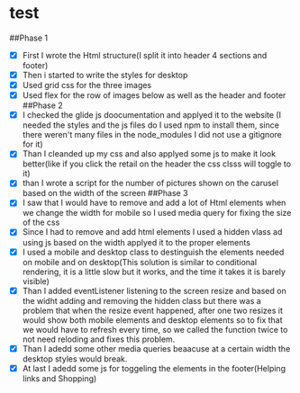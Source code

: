 # test

##Phase 1
-[X] First I wrote the Html structure(I split it into header 4 sections and footer)
-[x] Then i started to write the styles for desktop
-[X] Used grid css for the three images 
-[X] Used flex for the row of images below as well as the header and footer
##Phase 2
-[X] I checked the glide js doocumentation and applyed it to the website (I needed the styles and the js files do I used npm to install them, since there weren't many files in the node_modules I did not use a gitignore for it)
-[X] Than I cleanded up my css and also applyed some js to make it look better(like if you click the retail on the header the css clsss will toggle to it)
-[X] than I wrote a script for the number of pictures shown on the carusel based on the width of the screen
##Phase 3
-[X] I saw that I would have to remove and add a lot of Html elements when we change the width for mobile so I used media query for fixing the size of the css
-[X] Since I had to remove and add html elements I used a hidden vlass ad using js based on the width applyed it to the proper elements
-[X] I used a mobile and desktop class to destinguish the elements needed on mobile and on desktop(This solution is similar to conditional rendering, it is a little slow but it works, and the time it takes it is barely visible)
-[X] Than I added  eventListener listening to the screen resize and based on the widht adding and removing the hidden class but there was a problem that when the resize event happened, after one two resizes it would show both mobile elements and desktop elements so to fix that  we would have to refresh every time, so we called the function twice to not need reloding and fixes this problem.
-[X] Than I adedd some other media queries beaacuse at a certain width the desktop styles would break. 
-[X] At last I adedd some js for toggeling the elements in the footer(Helping links and Shopping)
